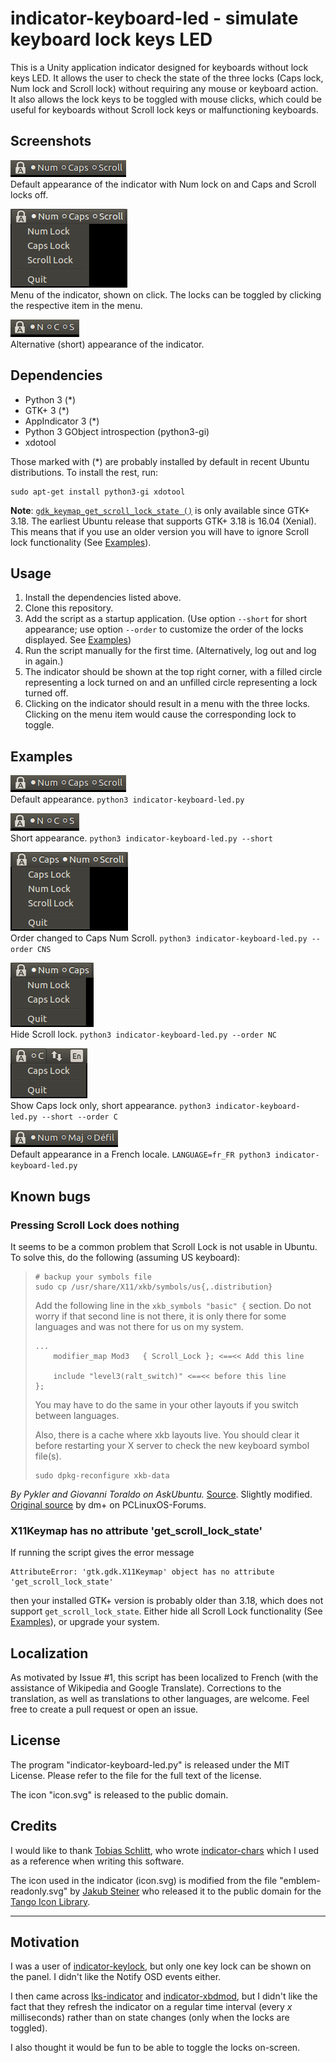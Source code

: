 # indicator-keyboard-led - simulate keyboard lock keys LED

This is a Unity application indicator designed for keyboards without lock
keys LED. It allows the user to check the state of the three locks (Caps lock,
Num lock and Scroll lock) without requiring any mouse or keyboard action. It
also allows the lock keys to be toggled with mouse clicks, which could be
useful for keyboards without Scroll lock keys or malfunctioning keyboards.

## Screenshots

![indicator default][sc1]  
Default appearance of the indicator with Num lock on and Caps and Scroll locks
off.

![indicator menu][sc2]  
Menu of the indicator, shown on click. The locks can be toggled by clicking
the respective item in the menu.

![indicator short][sc3]  
Alternative (short) appearance of the indicator.

## Dependencies
 - Python 3 (*)
 - GTK+ 3 (*)
 - AppIndicator 3 (*)
 - Python 3 GObject introspection (python3-gi)
 - xdotool

Those marked with (*) are probably installed by default in recent Ubuntu
distributions. To install the rest, run:

    sudo apt-get install python3-gi xdotool

**Note**: [`gdk_keymap_get_scroll_lock_state ()`][gtkdoc-scroll] is only
available since GTK+ 3.18. The earliest Ubuntu release that supports
GTK+ 3.18 is 16.04 (Xenial). This means that if you use an older version
you will have to ignore Scroll lock functionality (See [Examples](#examples)).

[gtkdoc-scroll]: https://developer.gnome.org/gdk3/stable/gdk3-Keyboard-Handling.html#gdk-keymap-get-scroll-lock-state

## Usage

 1. Install the dependencies listed above.
 2. Clone this repository.
 3. Add the script as a startup application. (Use option `--short` for short
    appearance; use option `--order` to customize the order of the locks
    displayed. See [Examples](#examples))
 4. Run the script manually for the first time. (Alternatively, log out
    and log in again.)
 5. The indicator should be shown at the top right corner, with a filled circle
    representing a lock turned on and an unfilled circle representing a lock
    turned off.
 6. Clicking on the indicator should result in a menu with the three locks.
    Clicking on the menu item would cause the corresponding lock to toggle.

## Examples

![indicator default][sc1]  
Default appearance. `python3 indicator-keyboard-led.py`

![indicator short][sc3]  
Short appearance. `python3 indicator-keyboard-led.py --short`

![indicator CNS][sc4]  
Order changed to Caps Num Scroll.
`python3 indicator-keyboard-led.py --order CNS`

![indicator NC][sc5]  
Hide Scroll lock. `python3 indicator-keyboard-led.py --order NC`

![indicator C short][sc6]  
Show Caps lock only, short appearance.
`python3 indicator-keyboard-led.py --short --order C`

![indicator default, French locale][sc7]  
Default appearance in a French locale.
`LANGUAGE=fr_FR python3 indicator-keyboard-led.py`

[sc1]: screenshots/sc1.png
[sc2]: screenshots/sc2.png
[sc3]: screenshots/sc3.png
[sc4]: screenshots/sc4.png
[sc5]: screenshots/sc5.png
[sc6]: screenshots/sc6.png
[sc7]: screenshots/sc7.png

## Known bugs

### Pressing Scroll Lock does nothing

It seems to be a common problem that Scroll Lock is not usable in Ubuntu.
To solve this, do the following (assuming US keyboard):

 >     # backup your symbols file
 >     sudo cp /usr/share/X11/xkb/symbols/us{,.distribution} 
 >
 > Add the following line in the `xkb_symbols "basic" {` section. Do not worry
 > if that second line is not there, it is only there for some languages and
 > was not there for us on my system.
 >
 >     ...
 >         modifier_map Mod3   { Scroll_Lock }; <==<< Add this line
 > 
 >         include "level3(ralt_switch)" <==<< before this line
 >     };
 >
 >
 > You may have to do the same in your other layouts if you switch between
 > languages.
 >
 > Also, there is a cache where xkb layouts live. You should clear it before
 > restarting your X server to check the new keyboard symbol file(s).
 >
 >     sudo dpkg-reconfigure xkb-data

*By Pykler and Giovanni Toraldo on AskUbuntu.* [Source][quotesrc]. Slightly
modified. [Original source][origsrc] by dm+ on PCLinuxOS-Forums.

[origsrc]: http://www.pclinuxos.com/forum/index.php/topic,125690.msg1052201.html?PHPSESSID=2qsv83lve6dgd0ivq14bfcjc30#msg1052201
[quotesrc]: http://askubuntu.com/a/597757/274080

### X11Keymap has no attribute 'get_scroll_lock_state'

If running the script gives the error message

    AttributeError: 'gtk.gdk.X11Keymap' object has no attribute 'get_scroll_lock_state'

then your installed GTK+ version is probably older than 3.18, which
does not support `get_scroll_lock_state`. Either hide all Scroll Lock
functionality (See [Examples](#examples)), or upgrade your system.

## Localization

As motivated by Issue #1, this script has been localized to French (with
the assistance of Wikipedia and Google Translate). Corrections to the
translation, as well as translations to other languages, are welcome.
Feel free to create a pull request or open an issue.

## License

The program "indicator-keyboard-led.py" is released under the MIT License.
Please refer to the file for the full text of the license.

The icon "icon.svg" is released to the public domain.

## Credits

I would like to thank [Tobias Schlitt](https://github.com/tobyS), who wrote
[indicator-chars](https://github.com/tobyS/indicator-chars) which I used
as a reference when writing this software.

The icon used in the indicator (icon.svg) is modified from the file
"emblem-readonly.svg" by [Jakub Steiner](http://jimmac.musichall.cz)
who released it to the public domain for the
[Tango Icon Library](http://tango.freedesktop.org/Tango_Icon_Library).

---

## Motivation

I was a user of [indicator-keylock][ind-kl], but only one key lock can be shown
on the panel. I didn't like the Notify OSD events either.

I then came across [lks-indicator][lks] and [indicator-xbdmod][xbdmod], but
I didn't like the fact that they refresh the indicator on a regular time
interval (every *x* milliseconds) rather than on state changes (only when
the locks are toggled).

I also thought it would be fun to be able to toggle the locks on-screen.

[ind-kl]: https://launchpad.net/~tsbarnes/+archive/ubuntu/indicator-keylock
[lks]: https://github.com/SergKolo/lks-indicator
[xbdmod]: https://github.com/sneetsher/indicator-xkbmod
